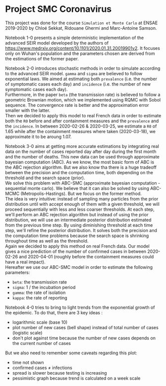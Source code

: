 # Project SMC Coronavirus 

This project was done for the course `Simulation et Monte Carlo` at ENSAE 2019-2020 by Chloé Sekkat, Ridouane Ghermi and Marc-Antoine Samson.

Notebook 1-0 presents a simple deterministic implementation of the advanced SEIR model developed by the authors of 
https://www.medrxiv.org/content/10.1101/2020.01.31.20019901v2. It focuses only on Wuhan's population and the parameters chosen are derived from the estimations of the former paper. 

Notebook 2-0 introduces stochastic methods in order to simulate according to the advanced SEIR model. `gamma` and `sigma` are believed to follow exponential laws. We aimed at estimating both `prevalence` (i.e. the number of symptomatic cases each day) and `incidence` (i.e. the number of new symptomatic cases each day). \
Furthermore, in the paper `beta` (the transmission rate) is believed to follow a geometric Brownian motion, which we implemented using RQMC with Sobol sequence. The convergence rate is better and the approximation error smaller with the latter. \
Then we decided to apply this model to real French data in order to estimate both the `R0` before and after containment measures and the `prevalence` and the `incidence`. In between 2020-02-26 & 2020-03-25, we estimate a `R0` of 1.65 while after the containment measures where taken (2020-03-18), we approximate it to be aroung 1.07. 

Notebook 3-0 aims at getting more accurate estimations by integrating real data on the number of cases reported day after day during the first month and the number of deaths. This new data can be used through approximate bayesian computation (ABC). As we know, the most basic form of ABC is the ABC rejection algorithm. But we also know tha there is a huge tradeoff between the precision and the computation time, both depending on the threshold and the search space (prior). \
We solve this problem with ABC-SMC (approximate bayesian computation - sequential monte carlo). We believe that it can also be solved by using ABC-MCMC (Metropolis-Hastings). But we focus on the former method. \
The idea is very intuitive: instead of sampling many particles from the prior distribution until with accept enough of them with a given threshold, we will proceed sequentially with less and less coarser thresholds. At each step, we'll perform an ABC rejection algorithm but instead of using the prior distribution, we will use an intermediate posterior distribution estimated from the previous time step. By using diminishing threshold at each time step, we'll refine the posterior distribution. It solves both the precision and the computation time problems because the search space is shrinking throughout time as well as the threshold. \
Again we decided to apply this method on real French data. Our model gives a nice prediction of the number of confirmed cases in between 2020-02-26 and 2020-04-01 (roughly before the containment measures could have a real impact). \
Hereafter we use our ABC-SMC model in order to estimate the following parameters: 
- `beta`: the transmission rate 
- `sigma`: 1 / the incubation period 
- `gamma`: the rate of isolation
- `kappa`: the rate of reporting 

Notebook 4-0 tries to bring to light trends from the exponential growth of the epidemic. To do that, there are 3 key ideas :
- logarithmic scale (base 10)
- plot number of new cases (bell shape) instead of total number of cases (logistic scale)
- don't plot against time because the number of new cases depends on the current number of cases

But we also need to remember some caveats regarding this plot:
- time not shown
- confirmed cases $\neq$ infections
- spread is slower because testing is increasing
- pessimistic graph because trend is calculated on a week scale
